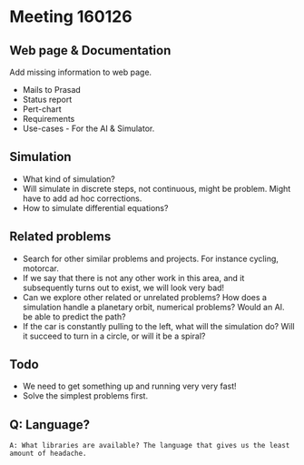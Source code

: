 # Meeting 160126
## Web page & Documentation
Add missing information to web page.
* Mails to Prasad
* Status report
* Pert-chart
* Requirements
* Use-cases - For the AI & Simulator.

## Simulation
* What kind of simulation?
* Will simulate in discrete steps, not continuous, might be problem. Might have to add ad hoc corrections.
* How to simulate differential equations?

## Related problems
* Search for other similar problems and projects. For instance cycling, motorcar.
* If we say that there is not any other work in this area, and it subsequently turns out to exist,
 we will look very bad!
* Can we explore other related or unrelated problems? How does a simulation handle a planetary orbit, numerical problems? Would an AI. be able to predict the path?
* If the car is constantly pulling to the left, what will the simulation do? Will it succeed to turn in a circle, or will it be a spiral?

## Todo
* We need to get something up and running very very fast!
* Solve the simplest problems first.

## Q: Language?
````
A: What libraries are available? The language that gives us the least amount of headache.
````
